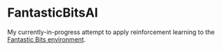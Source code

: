 # FantasticBitsAI

My currently-in-progress attempt to apply reinforcement learning to the [Fantastic Bits environment](https://www.codingame.com/multiplayer/bot-programming/broomstick-flyers).
